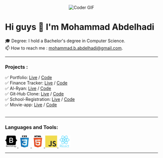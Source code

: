 <p align="center">
<!--   <img src="https://media.tenor.com/pPKOYQpTO8AAAAAM/monkey-developer.gif" alt="Coder GIF" width="100%" height="400"> -->
  <img src="https://media.giphy.com/media/SWoSkN6DxTszqIKEqv/giphy.gif" alt="Coder GIF" width="100%" height="400">
  
</p>

# Hi guys 👋  I'm Mohammad Abdelhadi 





🎓 Degree: I hold a Bachelor's degree in Computer Science.
<br>
📫 How to reach me : mohammad.b.abdelhadi@gmail.com.
<hr> 
<h3 align="left">Projects : </h3>
✅  Portfolio: <a href="https://mohammad-abdelhadi.github.io/portfolio/">Live</a> /
<a href="https://github.com/Mohammad-Abdelhadi/portfolio">Code</a> <br>
✅  Finance Tracker: <a href="https://adorable-bombolone-68675d.netlify.app/
">Live</a> /
<a href="https://github.com/Mohammad-Abdelhadi/Finance-Tracker/">Code</a> 
<br>
✅  Al-Ryan: <a href="https://mohammad-abdelhadi.github.io/Last-Edit-AlRyan/">Live</a> /
<a href="https://github.com/Mohammad-Abdelhadi/Last-Edit-AlRyan
">Code</a>
 <br>
 ✅ Git-Hub Clone: <a href="https://mohammad-abdelhadi.github.io/Git-hub/">Live</a> /
<a href="https://github.com/Mohammad-Abdelhadi/Git-hub
">Code</a>
 <br>
   ✅ School-Registration: <a href="https://ubiquitous-frangollo-53ba38.netlify.app">Live</a> /
<a href="https://github.com/AlaAlmuhsen/School-Regestration-Platform">Code</a>
 <br>
   ✅ Movie-app: <a href="https://movieapplication2.netlify.app/">Live</a> /
<a href="https://github.com/Mohammad-Abdelhadi/reactproject">Code</a>
 <br>



 <br>
<hr>
<h3 align="left">Languages and Tools:</h3>
<p align="left"> <a href="https://getbootstrap.com" target="_blank" rel="noreferrer"> <img src="https://raw.githubusercontent.com/devicons/devicon/master/icons/bootstrap/bootstrap-plain-wordmark.svg" alt="bootstrap" width="40" height="40"/> </a> <a href="https://www.w3schools.com/css/" target="_blank" rel="noreferrer"> <img src="https://raw.githubusercontent.com/devicons/devicon/master/icons/css3/css3-original-wordmark.svg" alt="css3" width="40" height="40"/> </a> <a href="https://www.w3.org/html/" target="_blank" rel="noreferrer"> <img src="https://raw.githubusercontent.com/devicons/devicon/master/icons/html5/html5-original-wordmark.svg" alt="html5" width="40" height="40"/> </a> <a href="https://developer.mozilla.org/en-US/docs/Web/JavaScript" target="_blank" rel="noreferrer"> <img src="https://raw.githubusercontent.com/devicons/devicon/master/icons/javascript/javascript-original.svg" alt="javascript" width="40" height="40"/> </a> <a href="https://reactjs.org/" target="_blank" rel="noreferrer"> <img src="https://raw.githubusercontent.com/devicons/devicon/master/icons/react/react-original-wordmark.svg" alt="react" width="40" height="40"/> </a> </p>

<hr> 


